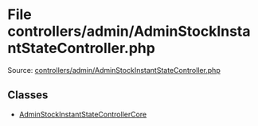 File controllers/admin/AdminStockInstantStateController.php
=========

Source: [controllers/admin/AdminStockInstantStateController.php](https://github.com/PrestaShop/PrestaShop/blob/1.5.6.3/controllers/admin/AdminStockInstantStateController.php)


Classes
-------

* [AdminStockInstantStateControllerCore](class.AdminStockInstantStateControllerCore.md)


